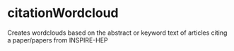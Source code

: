 # citationWordcloud
Creates wordclouds based on the abstract or keyword text of articles citing a paper/papers from INSPIRE-HEP
